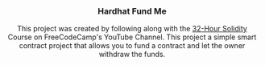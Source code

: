 <div align="center">

  <h3 align="center">Hardhat Fund Me</h3>

  <p align="center">
    This project was created by following along with the <a href="https://www.youtube.com/watch?v=gyMwXuJrbJQ">32-Hour Solidity</a> Course on FreeCodeCamp's YouTube Channel. This project a simple smart contract project that allows you to fund a contract and let the owner withdraw the funds.
  </p>
</div>
